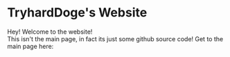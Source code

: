 # TryhardDoge's Website 
Hey! Welcome to the website!  
This isn't the main page, in fact its just some github source code! 
Get to the main page here:  
